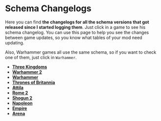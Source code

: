 # Schema Changelogs

Here you can find **the changelogs for all the schema versions that got released since I started logging them**. Just click in a game to see his schema changelog. You can use this page to help you see the changes between game updates, so you know what tables of your mod need updating.

Also, Warhammer games all use the same schema, so if you want to check one of them, just click in `Warhammer`.

- [**Three Kingdoms**](./three_kingdoms/changelog.md)
- [**Warhammer 2**](./warhammer_2/changelog.md)
- [**Warhammer**](./warhammer/changelog.md)
- [**Thrones of Britannia**](./thrones_of_britannia/changelog.md)
- [**Attila**](./attila/changelog.md)
- [**Rome 2**](./rome_2/changelog.md)
- [**Shogun 2**](./shogun_2/changelog.md)
- [**Napoleon**](./napoleon/changelog.md)
- [**Empire**](./empire/changelog.md)
- [**Arena**](./arena/changelog.md)